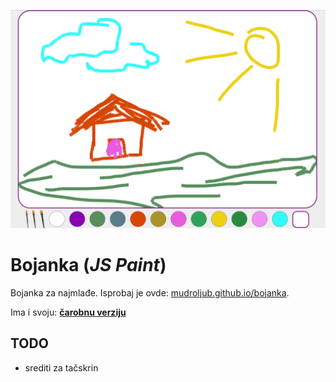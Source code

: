 [![](screen.png)](http://mudroljub.github.io/bojanka/)

# Bojanka (*JS Paint*)

Bojanka za najmlađe. Isprobaj je ovde: [mudroljub.github.io/bojanka](http://mudroljub.github.io/bojanka/). 

Ima i svoju:
**[čarobnu verziju](http://mudroljub.github.io/bojanka/carobna.html)**

## TODO
- srediti za tačskrin
